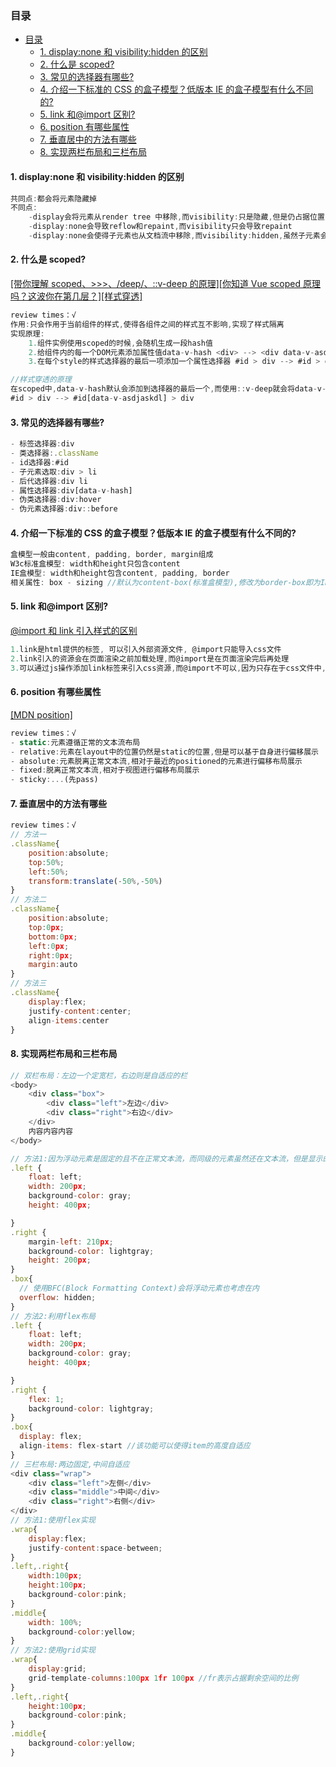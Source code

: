 ### 目录

- [目录](#目录)
  - [1. display:none 和 visibility:hidden 的区别](#1-displaynone-和-visibilityhidden-的区别)
  - [2. 什么是 scoped?](#2-什么是-scoped)
  - [3. 常见的选择器有哪些?](#3-常见的选择器有哪些)
  - [4. 介绍一下标准的 CSS 的盒子模型？低版本 IE 的盒子模型有什么不同的?](#4-介绍一下标准的-css-的盒子模型低版本-ie-的盒子模型有什么不同的)
  - [5. link 和@import 区别?](#5-link-和import-区别)
  - [6. position 有哪些属性](#6-position-有哪些属性)
  - [7. 垂直居中的方法有哪些](#7-垂直居中的方法有哪些)
  - [8. 实现两栏布局和三栏布局](#8-实现两栏布局和三栏布局)


#### 1. display:none 和 visibility:hidden 的区别

```js
共同点:都会将元素隐藏掉
不同点:
    -display会将元素从render tree 中移除,而visibility:只是隐藏,但是仍占据位置
    -display:none会导致reflow和repaint,而visibility只会导致repaint
    -display:none会使得子元素也从文档流中移除,而visibility:hidden,虽然子元素会默认继承,但是可以手动设置,使得子元素显示
```

#### 2. 什么是 scoped?

[[带你理解 scoped、>>>、/deep/、::v-deep 的原理]](https://juejin.cn/post/7023343999909888037)[[你知道 Vue scoped 原理吗？这波你在第几层？]](https://juejin.cn/post/7098569051860893709)[[样式穿透]](https://juejin.cn/post/7083051766874374174#comment)

```js
review times：√
作用:只会作用于当前组件的样式,使得各组件之间的样式互不影响,实现了样式隔离
实现原理:
    1.组件实例使用scoped的时候,会随机生成一段hash值
    2.给组件内的每一个DOM元素添加属性值data-v-hash <div> --> <div data-v-asdjaskldj="">
    3.在每个style的样式选择器的最后一项添加一个属性选择器 #id > div --> #id > div[data-v-asdjaskdl]

//样式穿透的原理
在scoped中,data-v-hash默认会添加到选择器的最后一个,而使用::v-deep就会将data-v-hash添加到前面一个选择器中
#id > div --> #id[data-v-asdjaskdl] > div
```

#### 3. 常见的选择器有哪些?

```js
- 标签选择器:div
- 类选择器:.className
- id选择器:#id
- 子元素选取:div > li
- 后代选择器:div li
- 属性选择器:div[data-v-hash]
- 伪类选择器:div:hover
- 伪元素选择器:div::before
```

#### 4. 介绍一下标准的 CSS 的盒子模型？低版本 IE 的盒子模型有什么不同的?

```js
盒模型一般由content, padding, border, margin组成
W3c标准盒模型: width和height只包含content
IE盒模型: width和height包含content, padding, border
相关属性: box - sizing //默认为content-box(标准盒模型),修改为border-box即为IE盒模型
```

#### 5. link 和@import 区别?

[@import 和 link 引入样式的区别](https://juejin.cn/post/6844903581649207309#heading-0)

```js
1.link是html提供的标签, 可以引入外部资源文件, @import只能导入css文件
2.link引入的资源会在页面渲染之前加载处理,而@import是在页面渲染完后再处理
3.可以通过js操作添加link标签来引入css资源,而@import不可以,因为只存在于css文件中,DOM方法无法操作CSS文件
```

#### 6. position 有哪些属性

[[MDN position]](https://developer.mozilla.org/en-US/docs/Web/CSS/position)

```js
review times：√
- static:元素遵循正常的文本流布局
- relative:元素在layout中的位置仍然是static的位置,但是可以基于自身进行偏移展示
- absolute:元素脱离正常文本流,相对于最近的positioned的元素进行偏移布局展示
- fixed:脱离正常文本流,相对于视图进行偏移布局展示
- sticky:...(先pass)
```

#### 7. 垂直居中的方法有哪些

```js
review times：√
// 方法一
.className{
    position:absolute;
    top:50%;
    left:50%;
    transform:translate(-50%,-50%)
}
// 方法二
.className{
    position:absolute;
    top:0px;
    bottom:0px;
    left:0px;
    right:0px;
    margin:auto
}
// 方法三
.className{
    display:flex;
    justify-content:center;
    align-items:center
}
```

#### 8. 实现两栏布局和三栏布局

```js
// 双栏布局：左边一个定宽栏，右边则是自适应的栏
<body>
    <div class="box">
        <div class="left">左边</div>
        <div class="right">右边</div>
    </div>
    内容内容内容
</body>

// 方法1:因为浮动元素是固定的且不在正常文本流，而同级的元素虽然还在文本流，但是显示的时候会避开浮动元素
.left {
    float: left;
    width: 200px;
    background-color: gray;
    height: 400px;

}
.right {
    margin-left: 210px;
    background-color: lightgray;
    height: 200px;
}
.box{
  // 使用BFC(Block Formatting Context)会将浮动元素也考虑在内
  overflow: hidden;
}
// 方法2:利用flex布局
.left {
    float: left;
    width: 200px;
    background-color: gray;
    height: 400px;

}
.right {
    flex: 1;
    background-color: lightgray;
}
.box{
  display: flex;
  align-items: flex-start //该功能可以使得item的高度自适应
}
// 三栏布局:两边固定,中间自适应
<div class="wrap">
    <div class="left">左侧</div>
    <div class="middle">中间</div>
    <div class="right">右侧</div>
</div>
// 方法1:使用flex实现
.wrap{
    display:flex;
    justify-content:space-between;
}
.left,.right{
    width:100px;
    height:100px;
    background-color:pink;
}
.middle{
    width: 100%;
    background-color:yellow;
}
// 方法2:使用grid实现
.wrap{
    display:grid;
    grid-template-columns:100px 1fr 100px //fr表示占据剩余空间的比例
}
.left,.right{
    height:100px;
    background-color:pink;
}
.middle{
    background-color:yellow;
}
```
